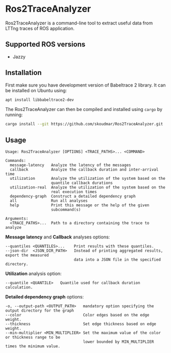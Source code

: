 # Ros2TraceAnalyzer

Ros2TraceAnalyzer is a command-line tool to extract useful data from LTTng traces of ROS application.

## Supported ROS versions

- Jazzy

## Installation

First make sure you have development version of Babeltrace 2 library. It can be installed on Ubuntu using:

```sh
apt install libbabeltrace2-dev
```

The Ros2TraceAnalyzer can then be compiled and installed using `cargo` by running:

```sh
cargo install --git https://github.com/skoudmar/Ros2TraceAnalyzer.git
```

## Usage

```
Usage: Ros2TraceAnalyzer [OPTIONS] <TRACE_PATHS>... <COMMAND>

Commands:
  message-latency   Analyze the latency of the messages
  callback          Analyze the callback duration and inter-arrival time
  utilization       Analyze the utilization of the system based on the
                    quantile callback durations
  utilization-real  Analyze the utilization of the system based on the
                    real execution times
  dependency-graph  Construct a detailed dependency graph
  all               Run all analyses
  help              Print this message or the help of the given
                    subcommand(s)

Arguments:
  <TRACE_PATHS>...  Path to a directory containing the trace to analyze
```

**Message latency** and **Callback** analyses options:
```
--quantiles <QUANTILES>...    Print results with these quantiles.
--json-dir  <JSON_DIR_PATH>   Instead of printing aggregated results, export the measured
                              data into a JSON file in the specified directory.
```

**Utilization** analysis option:
```
--quantile <QUANTILE>   Quantile used for callback duration calculation.
```

**Detailed dependency graph** options:
```
-o, --output-path <OUTPUT_PATH>   mandatory option specifying the output directory for the graph
--color                           Color edges based on the edge weight.
--thickness                       Set edge thickness based on edge weight.
--min-multiplier <MIN_MULTIPLIER> Set the maximum value of the color or thickness range to be
                                  lower bounded by MIN_MULTIPLIER times the minimum value.
```